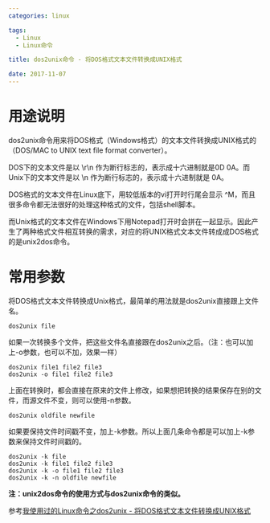 ```yaml
---
categories: linux

tags: 
  - Linux
  - Linux命令

title: dos2unix命令 - 将DOS格式文本文件转换成UNIX格式

date: 2017-11-07
---
```


# 用途说明

dos2unix命令用来将DOS格式（Windows格式）的文本文件转换成UNIX格式的（DOS/MAC to UNIX text file format converter）。

DOS下的文本文件是以 \r\n 作为断行标志的，表示成十六进制就是0D 0A。而Unix下的文本文件是以 \n 作为断行标志的，表示成十六进制就是 0A。

DOS格式的文本文件在Linux底下，用较低版本的vi打开时行尾会显示 ^M，而且很多命令都无法很好的处理这种格式的文件，包括shell脚本。

而Unix格式的文本文件在Windows下用Notepad打开时会拼在一起显示。因此产生了两种格式文件相互转换的需求，对应的将UNIX格式文本文件转成成DOS格式的是unix2dos命令。

# 常用参数

将DOS格式文本文件转换成Unix格式，最简单的用法就是dos2unix直接跟上文件名。

```
dos2unix file
```
如果一次转换多个文件，把这些文件名直接跟在dos2unix之后。（注：也可以加上-o参数，也可以不加，效果一样）


```
dos2unix file1 file2 file3
dos2unix -o file1 file2 file3
```

上面在转换时，都会直接在原来的文件上修改，如果想把转换的结果保存在别的文件，而源文件不变，则可以使用-n参数。

```
dos2unix oldfile newfile
```

如果要保持文件时间戳不变，加上-k参数。所以上面几条命令都是可以加上-k参数来保持文件时间戳的。

```
dos2unix -k file
dos2unix -k file1 file2 file3
dos2unix -k -o file1 file2 file3
dos2unix -k -n oldfile newfile
```

**注：unix2dos命令的使用方式与dos2unix命令的类似。**

参考[我使用过的Linux命令之dos2unix - 将DOS格式文本文件转换成UNIX格式](http://codingstandards.iteye.com/blog/810900)